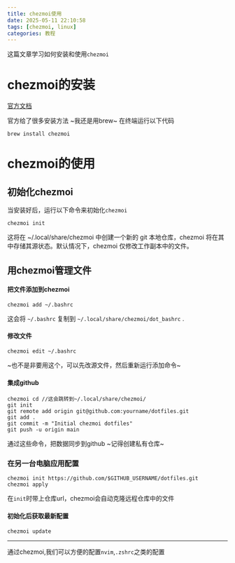 ```yaml
---
title: chezmoi使用
date: 2025-05-11 22:10:58
tags: [chezmoi, linux]
categories: 教程
---
```


这篇文章学习如何安装和使用`chezmoi`

<!-- more -->

# chezmoi的安装

[官方文档](https://www.chezmoi.io/install/)

官方给了很多安装方法
~我还是用brew~
在终端运行以下代码

```
brew install chezmoi
```

# chezmoi的使用

## 初始化chezmoi

当安装好后，运行以下命令来初始化`chezmoi`

```
chezmoi init
```

这将在 ~/.local/share/chezmoi 中创建一个新的 git 本地仓库，chezmoi 将在其中存储其源状态。默认情况下，chezmoi 仅修改工作副本中的文件。

## 用chezmoi管理文件

#### 把文件添加到chezmoi

```
chezmoi add ~/.bashrc
```

这会将 `~/.bashrc` 复制到 `~/.local/share/chezmoi/dot_bashrc` .

#### 修改文件

```
chezmoi edit ~/.bashrc
```

~也不是非要用这个，可以先改源文件，然后重新运行添加命令~

#### 集成github

```
chezmoi cd //这会跳转到~/.local/share/chezmoi/
git init
git remote add origin git@github.com:yourname/dotfiles.git
git add .
git commit -m "Initial chezmoi dotfiles"
git push -u origin main
```

通过这些命令，把数据同步到github
~记得创建私有仓库~

### 在另一台电脑应用配置

```
chezmoi init https://github.com/$GITHUB_USERNAME/dotfiles.git
chezmoi apply
```

在`init`时带上仓库url，chezmoi会自动克隆远程仓库中的文件

#### 初始化后获取最新配置

```
chezmoi update
```

---

通过chezmoi,我们可以方便的配置`nvim`,`.zshrc`之类的配置
